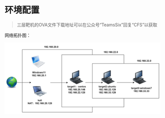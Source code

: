 # 环境配置

> 三层靶机的OVA文件下载地址可以在公众号“TeamsSix”回复“CFS”以获取



网络拓扑图：

![网络拓扑图.drawio](.img/1.环境配置.assets/网络拓扑图.drawio.png)